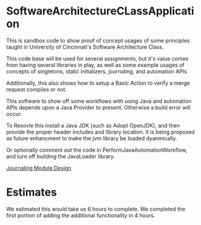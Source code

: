 # SoftwareArchitectureCLassApplication
This is sandbox code to show proof of concept usages of some principles taught in University of Cincinnati's Software Architecture Class.

This code base will be used for several assignments, but it's value comes from having several libraries in play, as well as some example usages of concepts of singletons, static initializers, journaling, and automation APIs

Additionally, this also shows how to setup a Basic Action to verify a merge request compiles or not.


This software to show off some workflows with using Java and automation APIs depends upon a Java Provider to present.  Otherwise a build error will occur.

To Resovle this install a Java JDK (such as Adopt OpenJDK), and then provide the proper header includes and library location.  It is being proposed as future enhancment to make the jvm library be loaded dyanmically.

Or optionally comment out the code in PerformJavaAutomationWorkflow, and turn off building the JavaLoader library.

[Journaling Module Design](documentation_markdown/journaling.md)

# Estimates
We estimated this would take us 6 hours to complete. We completed the first portion of adding the additional functionality in 4 hours. 
